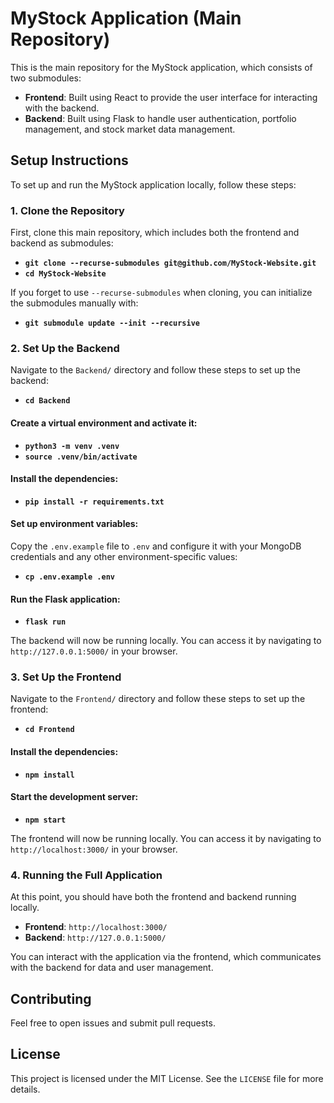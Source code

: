 # MyStock Application (Main Repository)

This is the main repository for the MyStock application, which consists of two submodules:

- **Frontend**: Built using React to provide the user interface for interacting with the backend.
- **Backend**: Built using Flask to handle user authentication, portfolio management, and stock market data management.

## Setup Instructions

To set up and run the MyStock application locally, follow these steps:

### 1. Clone the Repository

First, clone this main repository, which includes both the frontend and backend as submodules:

- **`git clone --recurse-submodules git@github.com/MyStock-Website.git`**
- **`cd MyStock-Website`**

If you forget to use `--recurse-submodules` when cloning, you can initialize the submodules manually with:

- **`git submodule update --init --recursive`**

### 2. Set Up the Backend

Navigate to the `Backend/` directory and follow these steps to set up the backend:

- **`cd Backend`**

#### Create a virtual environment and activate it:

- **`python3 -m venv .venv`**
- **`source .venv/bin/activate`**

#### Install the dependencies:

- **`pip install -r requirements.txt`**

#### Set up environment variables:

Copy the `.env.example` file to `.env` and configure it with your MongoDB credentials and any other environment-specific values:

- **`cp .env.example .env`**

#### Run the Flask application:

- **`flask run`**

The backend will now be running locally. You can access it by navigating to `http://127.0.0.1:5000/` in your browser.

### 3. Set Up the Frontend

Navigate to the `Frontend/` directory and follow these steps to set up the frontend:

- **`cd Frontend`**

#### Install the dependencies:

- **`npm install`**

#### Start the development server:

- **`npm start`**

The frontend will now be running locally. You can access it by navigating to `http://localhost:3000/` in your browser.

### 4. Running the Full Application

At this point, you should have both the frontend and backend running locally.

- **Frontend**: `http://localhost:3000/`
- **Backend**: `http://127.0.0.1:5000/`

You can interact with the application via the frontend, which communicates with the backend for data and user management.

## Contributing

Feel free to open issues and submit pull requests.

## License

This project is licensed under the MIT License. See the `LICENSE` file for more details.
